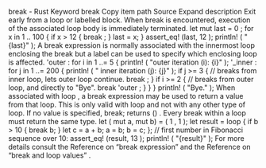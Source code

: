 break - Rust
Keyword
break
Copy item path
Source
Expand description
Exit early from a loop or labelled block.
When
break
is encountered, execution of the associated loop body is
immediately terminated.
let
mut
last =
0
;
for
x
in
1
..
100
{
if
x >
12
{
break
;
    }
    last = x;
}
assert_eq!
(last,
12
);
println!
(
"{last}"
);
A break expression is normally associated with the innermost loop enclosing the
break
but a label can be used to specify which enclosing loop is affected.
'outer
:
for
i
in
1
..=
5
{
println!
(
"outer iteration (i): {i}"
);
'_inner
:
for
j
in
1
..=
200
{
println!
(
"    inner iteration (j): {j}"
);
if
j >=
3
{
// breaks from inner loop, lets outer loop continue.
break
;
        }
if
i >=
2
{
// breaks from outer loop, and directly to "Bye".
break
'outer
;
        }
    }
}
println!
(
"Bye."
);
When associated with
loop
, a break expression may be used to return a value from that loop.
This is only valid with
loop
and not with any other type of loop.
If no value is specified,
break;
returns
()
.
Every
break
within a loop must return the same type.
let
(
mut
a,
mut
b) = (
1
,
1
);
let
result =
loop
{
if
b >
10
{
break
b;
    }
let
c = a + b;
    a = b;
    b = c;
};
// first number in Fibonacci sequence over 10:
assert_eq!
(result,
13
);
println!
(
"{result}"
);
For more details consult the
Reference on “break expression”
and the
Reference on “break and
loop values”
.